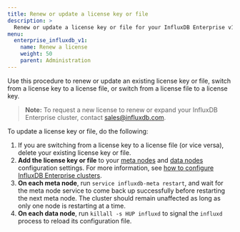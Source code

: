```yaml
---
title: Renew or update a license key or file
description: >
  Renew or update a license key or file for your InfluxDB Enterprise v1 cluster.
menu:
  enterprise_influxdb_v1:
    name: Renew a license
    weight: 50
    parent: Administration
---
```


Use this procedure to renew or update an existing license key or file, switch from a license key to a license file, or switch from a license file to a license key.

> **Note:** To request a new license to renew or expand your InfluxDB Enterprise cluster, contact [sales@influxdb.com](mailto:sales@influxdb.com).

To update a license key or file, do the following:

1. If you are switching from a license key to a license file (or vice versa), delete your existing license key or file.
2. **Add the license key or file** to your [meta nodes](/enterprise_influxdb/v1/administration/config-meta-nodes/#enterprise-license-settings) and [data nodes](/enterprise_influxdb/v1/administration/config-data-nodes/#enterprise-license-settings) configuration settings. For more information, see [how to configure InfluxDB Enterprise clusters](/enterprise_influxdb/v1/administration/configuration/).
3. **On each meta node**, run `service influxdb-meta restart`, and wait for the meta node service to come back up successfully before restarting the next meta node.
The cluster should remain unaffected as long as only one node is restarting at a time.
4. **On each data node**, run `killall -s HUP influxd` to signal the `influxd` process to reload its configuration file.
